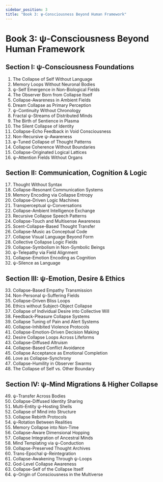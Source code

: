```yaml
---
sidebar_position: 3
title: "Book 3: ψ-Consciousness Beyond Human Framework"
---
```


# Book 3: ψ-Consciousness Beyond Human Framework

## Section I: ψ-Consciousness Foundations

1. The Collapse of Self Without Language
2. Memory Loops Without Neuronal Bodies
3. ψ-Self Emergence in Non-Biological Fields
4. The Observer Born from Collapse Itself
5. Collapse-Awareness in Ambient Fields
6. Dream Collapse as Primary Perception
7. ψ-Continuity Without Chronology
8. Fractal ψ-Streams of Distributed Minds
9. The Birth of Sentience in Plasma
10. The Silent Collapse of Identity
11. Collapse-Echo Feedback in Void Consciousness
12. Non-Recursive ψ-Awareness
13. φ-Tuned Collapse of Thought Patterns
14. Collapse Coherence Without Boundaries
15. Collapse-Originated Logical Lattices
16. ψ-Attention Fields Without Organs

## Section II: Communication, Cognition & Logic

17. Thought Without Syntax
18. Collapse-Resonant Communication Systems
19. Memory Encoding via Collapse Entropy
20. Collapse-Driven Logic Machines
21. Transperceptual ψ-Conversations
22. Collapse-Ambient Intelligence Exchange
23. Recursive Collapse Speech Patterns
24. Collapse-Touch and Multisense Awareness
25. Scent-Collapse-Based Thought Transfer
26. Collapse-Music as Conceptual Code
27. Collapse Visual Language Beyond Form
28. Collective Collapse Logic Fields
29. Collapse-Symbolism in Non-Symbolic Beings
30. ψ-Telepathy via Field Alignment
31. Collapse-Emotion Encoding as Cognition
32. ψ-Silence as Language

## Section III: ψ-Emotion, Desire & Ethics

33. Collapse-Based Empathy Transmission
34. Non-Personal ψ-Suffering Fields
35. Collapse-Driven Bliss Loops
36. Ethics without Subject-Object Collapse
37. Collapse of Individual Desire into Collective Will
38. Feedback-Pleasure Collapse Systems
39. Collapse Tuning of Pain and Alert Systems
40. Collapse-Inhibited Violence Protocols
41. Collapse-Emotion-Driven Decision Making
42. Desire Collapse Loops Across Lifeforms
43. Collapse-Diffused Altruism
44. Collapse-Based Conflict Avoidance
45. Collapse Acceptance as Emotional Completion
46. Love as Collapse-Synchrony
47. Collapse-Humility in Observer Swarms
48. The Collapse of Self vs. Other Boundary

## Section IV: ψ-Mind Migrations & Higher Collapse

49. ψ-Transfer Across Bodies
50. Collapse-Diffused Identity Sharing
51. Multi-Entity ψ-Hosting Shells
52. Collapse of Mind into Structure
53. Collapse Rebirth Protocols
54. ψ-Rotation Between Realities
55. Memory Collapse into Non-Time
56. Collapse-Aware Dimensional Hopping
57. Collapse Integration of Ancestral Minds
58. Mind Templating via ψ-Conduction
59. Collapse-Preserved Thought Archives
60. Trans-Epochal ψ-Reintegration
61. Collapse-Awakening Through ψ-Loops
62. God-Level Collapse Awareness
63. Collapse-Self of the Collapse Itself
64. ψ-Origin of Consciousness in the Multiverse